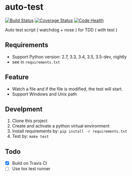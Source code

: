 # auto-test
[![Build Status](https://travis-ci.org/mildronize/auto-test.svg?branch=master)](https://travis-ci.org/mildronize/auto-test) [![Coverage Status](https://coveralls.io/repos/github/mildronize/auto-test/badge.svg?branch=master)](https://coveralls.io/github/mildronize/auto-test?branch=master) [![Code Health](https://landscape.io/github/mildronize/auto-test/master/landscape.svg?style=flat)](https://landscape.io/github/mildronize/auto-test/master)

Auto test script ( watchdog + nose ) for TDD ( with test )

## Requirements
- Support Python version:  2.7, 3.3, 3.4, 3.5, 3.5-dev, nightly
- see in `requirements.txt`

## Feature
- Watch a file and if the file is modified, the test will start. 
- Support Windows and Unix path

## Develpment
1. Clone this project
2. Create and activate a python virtual environment
3. Install requirements by: `pip install -r requirements.txt`
4. Test by: `make test`

## Todo
- [x] Build on Travis CI
- [ ] Use tox test runner